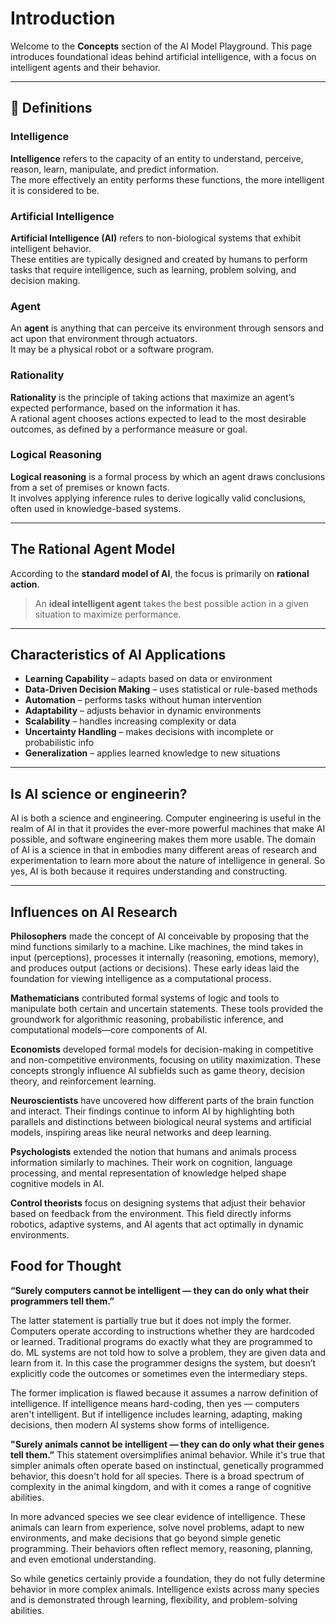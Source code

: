 # Introduction

Welcome to the **Concepts** section of the AI Model Playground. This page introduces foundational ideas behind artificial intelligence, with a focus on intelligent agents and their behavior.

---

## 📘 Definitions

### Intelligence
**Intelligence** refers to the capacity of an entity to understand, perceive, reason, learn, manipulate, and predict information.  
The more effectively an entity performs these functions, the more intelligent it is considered to be.

### Artificial Intelligence
**Artificial Intelligence (AI)** refers to non-biological systems that exhibit intelligent behavior.  
These entities are typically designed and created by humans to perform tasks that require intelligence, such as learning, problem solving, and decision making.

### Agent
An **agent** is anything that can perceive its environment through sensors and act upon that environment through actuators.  
It may be a physical robot or a software program.

### Rationality
**Rationality** is the principle of taking actions that maximize an agent’s expected performance, based on the information it has.  
A rational agent chooses actions expected to lead to the most desirable outcomes, as defined by a performance measure or goal.

### Logical Reasoning
**Logical reasoning** is a formal process by which an agent draws conclusions from a set of premises or known facts.  
It involves applying inference rules to derive logically valid conclusions, often used in knowledge-based systems.

---

## The Rational Agent Model

According to the **standard model of AI**, the focus is primarily on **rational action**.

> An **ideal intelligent agent** takes the best possible action in a given situation to maximize performance.

---

## Characteristics of AI Applications

- **Learning Capability** – adapts based on data or environment
- **Data-Driven Decision Making** – uses statistical or rule-based methods
- **Automation** – performs tasks without human intervention
- **Adaptability** – adjusts behavior in dynamic environments
- **Scalability** – handles increasing complexity or data
- **Uncertainty Handling** – makes decisions with incomplete or probabilistic info
- **Generalization** – applies learned knowledge to new situations

---

## Is AI science or engineerin?
AI is both a science and engineering. Computer engineering is useful in the realm of AI in that it provides the ever-more powerful machines that make AI possible, and software engineering makes them more usable. The domain of AI is a science in that in embodies many different areas of research and experimentation to learn more about the nature of intelligence in general. So yes, AI is both because it requires understanding and constructing.

---

## Influences on AI Research
**Philosophers** made the concept of AI conceivable by proposing that the mind functions similarly to a machine. Like machines, the mind takes in input (perceptions), processes it internally (reasoning, emotions, memory), and produces output (actions or decisions). These early ideas laid the foundation for viewing intelligence as a computational process.

**Mathematicians** contributed formal systems of logic and tools to manipulate both certain and uncertain statements. These tools provided the groundwork for algorithmic reasoning, probabilistic inference, and computational models—core components of AI.

**Economists** developed formal models for decision-making in competitive and non-competitive environments, focusing on utility maximization. These concepts strongly influence AI subfields such as game theory, decision theory, and reinforcement learning.

**Neuroscientists** have uncovered how different parts of the brain function and interact. Their findings continue to inform AI by highlighting both parallels and distinctions between biological neural systems and artificial models, inspiring areas like neural networks and deep learning.

**Psychologists** extended the notion that humans and animals process information similarly to machines. Their work on cognition, language processing, and mental representation of knowledge helped shape cognitive models in AI.

**Control theorists** focus on designing systems that adjust their behavior based on feedback from the environment. This field directly informs robotics, adaptive systems, and AI agents that act optimally in dynamic environments.

## Food for Thought

**“Surely computers cannot be intelligent — they can do only what their programmers tell them.”**

The latter statement is partially true but it does not imply the former. Computers operate according to instructions whether they are hardcoded or learned. Traditional programs do exactly what they are programmed to do. ML systems are not told how to solve a problem, they are given data and learn from it. In this case the programmer designs the system, but doesn’t explicitly code the outcomes or sometimes even the intermediary steps.

The former implication is flawed because it assumes a narrow definition of intelligence. If intelligence means hard-coding, then yes — computers aren't intelligent. But if intelligence includes learning, adapting, making decisions, then modern AI systems show forms of intelligence.

**"Surely animals cannot be intelligent — they can do only what their genes tell them.”**
This statement oversimplifies animal behavior. While it's true that simpler animals often operate based on instinctual, genetically programmed behavior, this doesn't hold for all species. There is a broad spectrum of complexity in the animal kingdom, and with it comes a range of cognitive abilities.

In more advanced species we see clear evidence of intelligence. These animals can learn from experience, solve novel problems, adapt to new environments, and make decisions that go beyond simple genetic programming.
Their behaviors often reflect memory, reasoning, planning, and even emotional understanding.

So while genetics certainly provide a foundation, they do not fully determine behavior in more complex animals. Intelligence exists across many species and is demonstrated through learning, flexibility, and problem-solving abilities.

